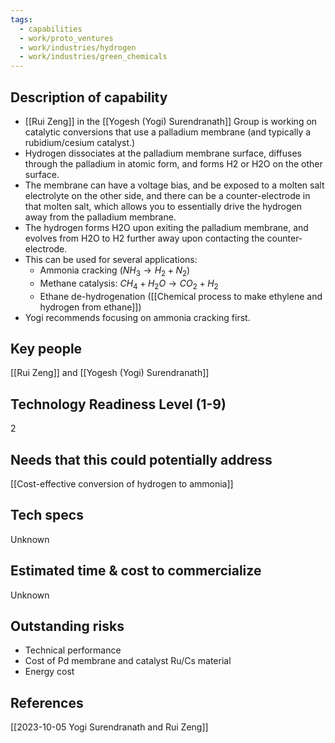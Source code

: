 ```yaml
---
tags:
  - capabilities
  - work/proto_ventures
  - work/industries/hydrogen
  - work/industries/green_chemicals
---
```

## Description of capability
- [[Rui Zeng]] in the [[Yogesh (Yogi) Surendranath]] Group is working on catalytic conversions that use a palladium membrane (and typically a rubidium/cesium catalyst.)
- Hydrogen dissociates at the palladium membrane surface, diffuses through the palladium in atomic form, and forms H2 or H2O on the other surface.
- The membrane can have a voltage bias, and be exposed to a molten salt electrolyte on the other side, and there can be a counter-electrode in that molten salt, which allows you to essentially drive the hydrogen away from the palladium membrane.
- The hydrogen forms H2O upon exiting the palladium membrane, and evolves from H2O to H2 further away upon contacting the counter-electrode.
- This can be used for several applications:
	- Ammonia cracking ($NH_3 \rightarrow H_2 + N_2$)
	- Methane catalysis: $CH_4 + H_2O \rightarrow CO_2 + H_2$
	- Ethane de-hydrogenation ([[Chemical process to make ethylene and hydrogen from ethane]])
- Yogi recommends focusing on ammonia cracking first. 

## Key people
[[Rui Zeng]] and [[Yogesh (Yogi) Surendranath]]

## Technology Readiness Level (1-9)
2

## Needs that this could potentially address
[[Cost-effective conversion of hydrogen to ammonia]]

## Tech specs
Unknown

## Estimated time & cost to commercialize
Unknown

## Outstanding risks
- Technical performance
- Cost of Pd membrane and catalyst Ru/Cs material
- Energy cost

## References
[[2023-10-05 Yogi Surendranath and Rui Zeng]]